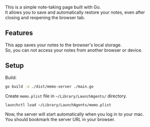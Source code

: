 This is a simple note-taking page built with Go.  
It allows you to save and automatically restore your notes, even after closing and reopening the browser tab.

## Features

This app saves your notes to the browser's local storage.  
So, you can not access your notes from another browser or device.

## Setup

Build:

```sh
go build -o ./dist/memo-server ./main.go
```

Create `memo.plist` file in `~/Library/LaunchAgents/` directory.

```sh 
launchctl load ~/Library/LaunchAgents/memo.plist
```

Now, the server will start automatically when you log in to your mac.  
You should bookmark the server URL in your browser.
